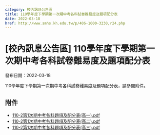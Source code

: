 ```yaml
---
category: 校內訊息公告區
title: 110學年度下學期第一次期中考各科試卷難易度及題項配分表
date: 2022-03-18
href: http://www.smhs.kh.edu.tw/p/406-1000-3230,r24.php
---
```


# [校內訊息公告區] 110學年度下學期第一次期中考各科試卷難易度及題項配分表

發布日期：2022-03-18

110學年度下學期第一次期中考各科試卷難易度及題項配分表，請參閱附件。

## 附件

- [110-2第1次期中考各科題項及配分表(高一).pdf](https://www.smhs.kh.edu.tw/var/file/0/1000/attach/29/pta_2996_6346531_94854.pdf)
- [110-2第1次期中考各科題項及配分表(高二).pdf](https://www.smhs.kh.edu.tw/var/file/0/1000/attach/29/pta_2997_865793_94855.pdf)
- [110-2第1次期中考各科題項及配分表(高三).pdf](https://www.smhs.kh.edu.tw/var/file/0/1000/attach/29/pta_2998_6709351_94855.pdf)
